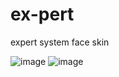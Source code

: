 # ex-pert
expert system face skin

![image](https://github.com/brxtnn/ex-pert/assets/147254688/6dda26cb-2e29-4eba-95b9-fe289e033736)
![image](https://github.com/brxtnn/ex-pert/assets/147254688/5b07f0e5-d295-4901-bee4-a6e9369d9126)
